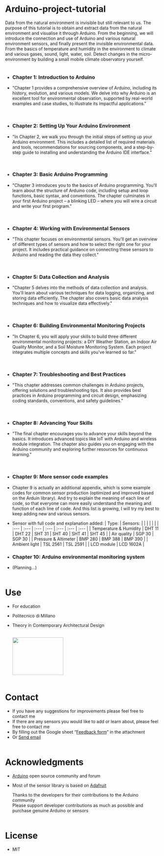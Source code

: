 # Arduino-project-tutorial  
Data from the natural environment is invisible but still relevant to us. The purpose of this tutorial is to obtain and extract data from the natural environment and visualise it through Arduino. From the beginning, we will introduce the connection and use of Arduino and various natural environment sensors, and finally present the invisible environmental data. From the basics of temperature and humidity in the environment to climate and various gases, sound, light, water, soil. Detect changes in the micro-environment by building a small mobile climate observatory yourself.  
<br>  


- ### Chapter 1: Introduction to Arduino ###
- "Chapter 1 provides a comprehensive overview of Arduino, including its history, evolution, and various models. We delve into why Arduino is an excellent tool for environmental observation, supported by real-world examples and case studies, to illustrate its impactful applications."  
<br>

- ### Chapter 2: Setting Up Your Arduino Environment ###
- "In Chapter 2, we walk you through the initial steps of setting up your Arduino environment. This includes a detailed list of required materials and tools, recommendations for sourcing components, and a step-by-step guide to installing and understanding the Arduino IDE interface."  
<br>

- ### Chapter 3: Basic Arduino Programming ###
- "Chapter 3 introduces you to the basics of Arduino programming. You'll learn about the structure of Arduino code, including setup and loop functions, basic syntax, and conventions. The chapter culminates in your first Arduino project – a blinking LED – where you will wire a circuit and write your first program."  
<br>

- ### Chapter 4: Working with Environmental Sensors ###
- "This chapter focuses on environmental sensors. You'll get an overview of different types of sensors and how to select the right one for your project. It includes practical guidance on connecting these sensors to Arduino and reading the data they collect."  
<br>

- ### Chapter 5: Data Collection and Analysis ###
- "Chapter 5 delves into the methods of data collection and analysis. You'll learn about various techniques for data logging, organizing, and storing data efficiently. The chapter also covers basic data analysis techniques and how to visualize data effectively."  
<br>

- ### Chapter 6: Building Environmental Monitoring Projects ###
- "In Chapter 6, you will apply your skills to build three different environmental monitoring projects: a DIY Weather Station, an Indoor Air Quality Monitor, and a Soil Moisture Monitoring System. Each project integrates multiple concepts and skills you've learned so far."  
<br>

- ### Chapter 7: Troubleshooting and Best Practices ###
- "This chapter addresses common challenges in Arduino projects, offering solutions and troubleshooting tips. It also provides best practices in Arduino programming and circuit design, emphasizing coding standards, conventions, and safety guidelines."  
<br>

- ### Chapter 8: Advancing Your Skills ###
- "The final chapter encourages you to advance your skills beyond the basics. It introduces advanced topics like IoT with Arduino and wireless module integration. The chapter also guides you on engaging with the Arduino community and exploring further resources for continuous learning."  
<br>

- ### Chapter 9: More sensor code examples ###
- Chapter 9 is actually an additional appendix, which is some example codes for common sensor production (optimized and improved based on the Arduin library). And try to explain the meaning of each line of code, so that everyone can more easily understand the meaning and function of each line of code. And this list is growing, I will try my best to keep adding new and various sensors.
  
- Sensor with full code and explanation added:
  | Type: | Sensors: |   |  |  |  |  |
  | :--- | :--- | :--- | :--- | :--- | :--- | :--- |
  | Temperature & Humidity |  DHT 11  |  DHT 22  |  SHT 31  |  SHT 40  |  SHT 41  |  SHT 45  |
  | Air quality |  SGP 30  |  SGP 30  |
  | Pressure & Altimeter |  BMP 280  |  BMP 388  |  BMP 390  |
  | Ambient light |  TSL 2561  |  TSL 2591  |
  | LCD module |  LCD 1602A  |
  <br>  

- ### Chapter 10: Arduino environmental monitoring system ###
- (Planning...)  
  <br>  

# Use  
- For education
- Politecnico di Millano
- Theory in Contemporary Architectural Design
  <br>
    <br>

  <img src="https://github.com/zzto1118/Arduino-project-tutorial/assets/56177491/5229b417-50c1-4885-bfd3-c31d5af063a0" width="166" height="122">  
  <br>  
    <br>  

# Contact  
- If you have any suggestions for improvements please feel free to contact me  
- If there are any sensors you would like to add or learn about, please feel free to contact me  
- By filling out the Google sheet “[Feedback form](https://docs.google.com/spreadsheets/d/1U80p1SOXAMmdWQu03KWYERSLTwVnk7Jd-wSJo0EKJ0E/edit?usp=sharing)” in the attachment  
- Or <a href="mailto:zitong.zhou@mail.polimi.it?subject=Arduino Project:">Send email</a>
  <br>
    <br>  

# Acknowledgments  
- [Arduino](https://github.com/arduino) open source community and forum
- Most of the sensor library is based on [Adafruit](https://github.com/adafruit)  

  Thanks to the developers for their contributions to the Arduino community  
  Please support developer contributions as much as possible and purchase genuine Arduino or sensors  
  <br>

# License
- MIT
